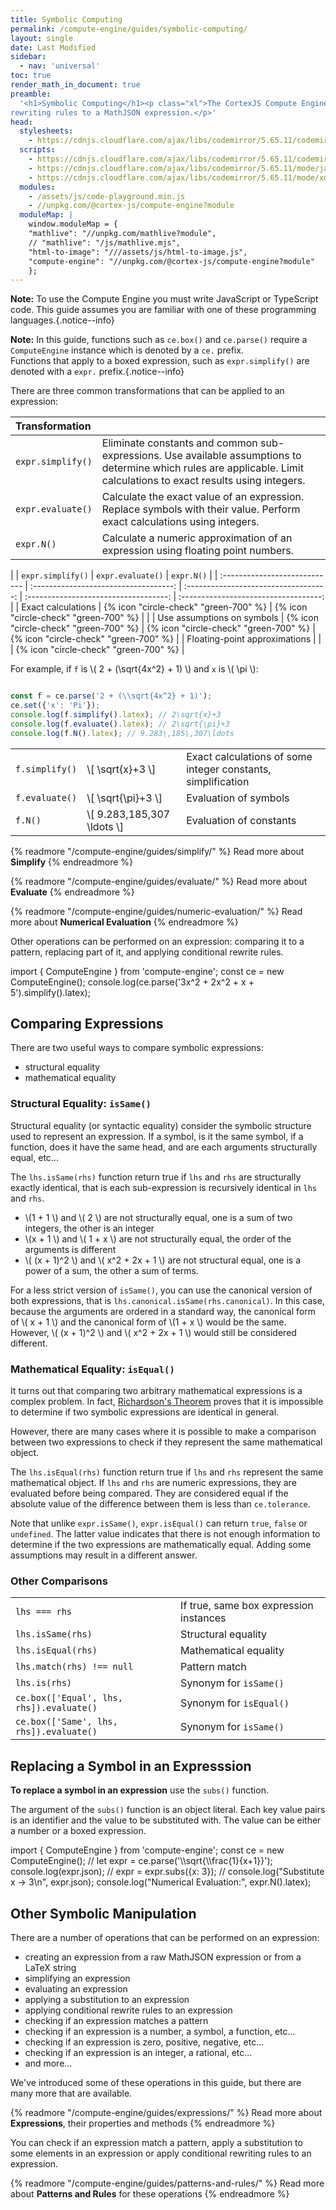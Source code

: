 ```yaml
---
title: Symbolic Computing
permalink: /compute-engine/guides/symbolic-computing/
layout: single
date: Last Modified
sidebar:
  - nav: 'universal'
toc: true
render_math_in_document: true
preamble:
  '<h1>Symbolic Computing</h1><p class="xl">The CortexJS Compute Engine essentially performs computation by applying
rewriting rules to a MathJSON expression.</p>'
head:
  stylesheets:
    - https://cdnjs.cloudflare.com/ajax/libs/codemirror/5.65.11/codemirror.min.css
  scripts:
    - https://cdnjs.cloudflare.com/ajax/libs/codemirror/5.65.11/codemirror.min.js
    - https://cdnjs.cloudflare.com/ajax/libs/codemirror/5.65.11/mode/javascript/javascript.min.js
    - https://cdnjs.cloudflare.com/ajax/libs/codemirror/5.65.11/mode/xml/xml.min.js
  modules:
    - /assets/js/code-playground.min.js
    - //unpkg.com/@cortex-js/compute-engine?module
  moduleMap: |
    window.moduleMap = {
    "mathlive": "//unpkg.com/mathlive?module",
    // "mathlive": "/js/mathlive.mjs",
    "html-to-image": "///assets/js/html-to-image.js",
    "compute-engine": "//unpkg.com/@cortex-js/compute-engine?module"
    };
---
```



**Note:** To use the Compute Engine you must write JavaScript or TypeScript code. This guide assumes you are familiar with one of these programming languages.{.notice--info}

**Note:** In this guide, functions such as `ce.box()` and `ce.parse()` require a
`ComputeEngine` instance which is denoted by a `ce.` prefix.<br>Functions that
apply to a boxed expression, such as `expr.simplify()` are denoted with a
`expr.` prefix.{.notice--info}

There are three common transformations that can be applied to an expression:

<div class=symbols-table>

| Transformation    |                                                                                                                                                                        |
| :---------------- | :--------------------------------------------------------------------------------------------------------------------------------------------------------------------- |
| `expr.simplify()` | Eliminate constants and common sub-expressions. Use available assumptions to determine which rules are applicable. Limit calculations to exact results using integers. |
| `expr.evaluate()` | Calculate the exact value of an expression. Replace symbols with their value. Perform exact calculations using integers.                                                     |
| `expr.N()`        | Calculate a numeric approximation of an expression using floating point numbers.                                                                                       |

</div>

<div class="first-column-header">

|                               |              `expr.simplify()`           |           `expr.evaluate()`           |              `expr.N()`               |
| :---------------------------- | :-----------------------------------: | :-----------------------------------: | :-----------------------------------: | :-----------------------------------: |
| Exact calculations           | {% icon "circle-check" "green-700" %} | {% icon "circle-check" "green-700" %} |                                       |
| Use assumptions on symbols    | {% icon "circle-check" "green-700" %} | {% icon "circle-check" "green-700" %} | {% icon "circle-check" "green-700" %} |
| Floating-point approximations |                                        |                                       | {% icon "circle-check" "green-700" %} |

</div>

For example, if `f` is \\( 2 + (\sqrt{4x^2} + 1) \\) and `x` is \\( \pi \\):

```javascript

const f = ce.parse('2 + (\\sqrt{4x^2} + 1)');
ce.set({'x': 'Pi'});
console.log(f.simplify().latex); // 2\sqrt{x}+3
console.log(f.evaluate().latex); // 2\sqrt{\pi}+3
console.log(f.N().latex); // 9.283\,185\,307\ldots
```

<div class="symbols-table first-column-header">

|                |                             |                                                              |
| :------------- | :-------------------------- | :----------------------------------------------------------- |
| `f.simplify()` | \\[ \sqrt{x}+3 \\]          | Exact calculations of some integer constants, simplification |
| `f.evaluate()` | \\[ \sqrt{\\pi}+3 \\]       | Evaluation of symbols                                        |
| `f.N()`        | \\[ 9.283\,185\,307 \ldots \\] | Evaluation of constants                                      |

</div>



{% readmore "/compute-engine/guides/simplify/" %} Read more about
<strong>Simplify</strong> {% endreadmore %}

{% readmore "/compute-engine/guides/evaluate/" %} Read more about
<strong>Evaluate</strong> {% endreadmore %}

{% readmore "/compute-engine/guides/numeric-evaluation/" %} Read more about
<strong>Numerical Evaluation</strong> {% endreadmore %}

Other operations can be performed on an expression: comparing it to a pattern,
replacing part of it, and applying conditional rewrite rules.

<code-playground layout="stack" show-line-numbers>
<div slot="javascript">import { ComputeEngine } from 'compute-engine';
const ce = new ComputeEngine();
console.log(ce.parse('3x^2 + 2x^2 + x + 5').simplify().latex);</div>
</code-playground>

## Comparing Expressions

There are two useful ways to compare symbolic expressions:

- structural equality
- mathematical equality

### Structural Equality: `isSame()`

Structural equality (or syntactic equality) consider the symbolic structure used
to represent an expression. If a symbol, is it the same symbol, if a function,
does it have the same head, and are each arguments structurally equal, etc...

The `lhs.isSame(rhs)` function return true if `lhs` and `rhs` are structurally
exactly identical, that is each sub-expression is recursively identical in `lhs`
and `rhs`.

- \\(1 + 1 \\) and \\( 2 \\) are not structurally equal, one is a sum of two
  integers, the other is an integer
- \\(x + 1 \\) and \\( 1 + x \\) are not structurally equal, the order of the
  arguments is different
- \\( (x + 1)^2 \\) and \\( x^2 + 2x + 1 \\) are not structural equal, one is a
  power of a sum, the other a sum of terms.

For a less strict version of `isSame()`, you can use the canonical version of
both expressions, that is `lhs.canonical.isSame(rhs.canonical)`. In this case,
because the arguments are ordered in a standard way, the canonical form of \\(
x + 1 \\) and the canonical form of \\(1 + x \\) would be the same. However, \\(
(x + 1)^2 \\) and \\( x^2 + 2x + 1 \\) would still be considered different.

### Mathematical Equality: `isEqual()`

It turns out that comparing two arbitrary mathematical expressions is a complex
problem. In fact,
[Richardson's Theorem](https://en.wikipedia.org/wiki/Richardson%27s_theorem)
proves that it is impossible to determine if two symbolic expressions are
identical in general.

However, there are many cases where it is possible to make a comparison between
two expressions to check if they represent the same mathematical object.

The `lhs.isEqual(rhs)` function return true if `lhs` and `rhs` represent the
same mathematical object. If `lhs` and `rhs` are numeric expressions, they are
evaluated before being compared. They are considered equal if the absolute value
of the difference between them is less than `ce.tolerance`.

Note that unlike `expr.isSame()`, `expr.isEqual()` can return `true`, `false` or
`undefined`. The latter value indicates that there is not enough information to
determine if the two expressions are mathematically equal. Adding some
assumptions may result in a different answer.

### Other Comparisons

<div class=symbols-table>

|                                          |                                        |
| :--------------------------------------- | :------------------------------------- |
| `lhs === rhs`                            | If true, same box expression instances |
| `lhs.isSame(rhs)`                        | Structural equality                    |
| `lhs.isEqual(rhs)`                       | Mathematical equality                  |
| `lhs.match(rhs) !== null`                | Pattern match                          |
| `lhs.is(rhs)`                            | Synonym for `isSame()`                 |
| `ce.box(['Equal', lhs, rhs]).evaluate()` | Synonym for `isEqual()`                |
| `ce.box(['Same', lhs, rhs]).evaluate()`  | Synonym for `isSame()`                 |

</div>

## Replacing a Symbol in an Expresssion

**To replace a symbol in an expression** use the `subs()` function.

The argument of the `subs()` function is an object literal. Each key value pairs
is an identifier and the value to be substituted with. The value can be 
either a number or a boxed expression.

<code-playground layout="stack" show-line-numbers mark-line="7">
<div slot="javascript">import { ComputeEngine } from 'compute-engine';
const ce = new ComputeEngine();
//
let expr = ce.parse('\\sqrt{\\frac{1}{x+1}}');
console.log(expr.json);
//
expr = expr.subs({x: 3});
//
console.log("Substitute x -> 3\n", expr.json);
console.log("Numerical Evaluation:", expr.N().latex);</div>
</code-playground>

## Other Symbolic Manipulation

There are a number of operations that can be performed on an expression:
- creating an expression from a raw MathJSON expression or from a LaTeX string
- simplifying an expression
- evaluating an expression
- applying a substitution to an expression
- applying conditional rewrite rules to an expression
- checking if an expression matches a pattern
- checking if an expression is a number, a symbol, a function, etc...
- checking if an expression is zero, positive, negative, etc...
- checking if an expression is an integer, a rational, etc...
- and more...

We've introduced some of these operations in this guide, but there are many more
that are available.

{% readmore "/compute-engine/guides/expressions/" %} Read more about
<strong>Expressions</strong>, their properties and methods {% endreadmore %}

You can check if an expression match a pattern, apply a substitution to some
elements in an expression or apply conditional rewriting rules to an expression.

{% readmore "/compute-engine/guides/patterns-and-rules/" %} Read more about
<strong>Patterns and Rules</strong> for these operations {% endreadmore %}
